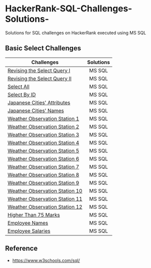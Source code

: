 # HackerRank-SQL-Challenges-Solutions-
Solutions for SQL challenges on HackerRank executed using MS SQL

## Basic Select Challenges

| **Challenges**  | **Solutions** | 
| --------------- |:-------------:| 
| [Revising the Select Query I](https://www.hackerrank.com/challenges/revising-the-select-query/problem)    | MS SQL | 
| [Revising the Select Query II](https://www.hackerrank.com/challenges/revising-the-select-query-2/problem) | MS SQL | 
| [Select All](https://www.hackerrank.com/challenges/select-all-sql/problem)                                | MS SQL | 
| [Select By ID](https://www.hackerrank.com/challenges/select-by-id/problem)                                | MS SQL | 
| [Japanese Cities' Attributes](https://www.hackerrank.com/challenges/japanese-cities-attributes/problem)   | MS SQL | 
| [Japanese Cities' Names](https://www.hackerrank.com/challenges/japanese-cities-name/problem)              | MS SQL | 
| [Weather Observation Station 1](https://www.hackerrank.com/challenges/weather-observation-station-1/problem)  | MS SQL | 
| [Weather Observation Station 2](https://www.hackerrank.com/challenges/weather-observation-station-2/problem)  | MS SQL | 
| [Weather Observation Station 3](https://www.hackerrank.com/challenges/weather-observation-station-3/problem)  | MS SQL | 
| [Weather Observation Station 4](https://www.hackerrank.com/challenges/weather-observation-station-4/problem)  | MS SQL | 
| [Weather Observation Station 5](https://www.hackerrank.com/challenges/weather-observation-station-5/problem)  | MS SQL | 
| [Weather Observation Station 6](https://www.hackerrank.com/challenges/weather-observation-station-6/problem)  | MS SQL | 
| [Weather Observation Station 7](https://www.hackerrank.com/challenges/weather-observation-station-7/problem)  | MS SQL | 
| [Weather Observation Station 8](https://www.hackerrank.com/challenges/weather-observation-station-8/problem)  | MS SQL | 
| [Weather Observation Station 9](https://www.hackerrank.com/challenges/weather-observation-station-9/problem)  | MS SQL | 
| [Weather Observation Station 10](https://www.hackerrank.com/challenges/weather-observation-station-10/problem)  | MS SQL | 
| [Weather Observation Station 11](https://www.hackerrank.com/challenges/weather-observation-station-11/problem)  | MS SQL | 
| [Weather Observation Station 12](https://www.hackerrank.com/challenges/weather-observation-station-12/problem)  | MS SQL | 
| [Higher Than 75 Marks](https://www.hackerrank.com/challenges/more-than-75-marks/problem)                        | MS SQL | 
| [Employee Names](https://www.hackerrank.com/challenges/name-of-employees/problem)                               | MS SQL | 
| [Employee Salaries](https://www.hackerrank.com/challenges/salary-of-employees/problem)                          | MS SQL | 

## Reference

- https://www.w3schools.com/sql/


